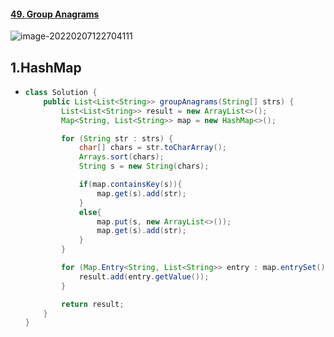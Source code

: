 #### [49. Group Anagrams](https://leetcode-cn.com/problems/group-anagrams/)

![image-20220207122704111](https://raw.githubusercontent.com/TWDH/Leetcode-From-Zero/pictures/img/image-20220207122704111.png)

## 1.HashMap

- ```java
  class Solution {
      public List<List<String>> groupAnagrams(String[] strs) {
          List<List<String>> result = new ArrayList<>();
          Map<String, List<String>> map = new HashMap<>();
  
          for (String str : strs) {
              char[] chars = str.toCharArray();
              Arrays.sort(chars);
              String s = new String(chars);
  
              if(map.containsKey(s)){
                  map.get(s).add(str);
              }
              else{
                  map.put(s, new ArrayList<>());
                  map.get(s).add(str);
              }
          }
  
          for (Map.Entry<String, List<String>> entry : map.entrySet()) {
              result.add(entry.getValue());
          }
  
          return result;
      }
  }
  ```
  